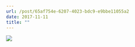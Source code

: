 ```yaml
---
url: /post/65af754e-6207-4023-bdc9-e9bbe11055a2
date: 2017-11-11
title: ""
---
```


<img class="img-fluid" img src="/5ec994180f.jpg" />
